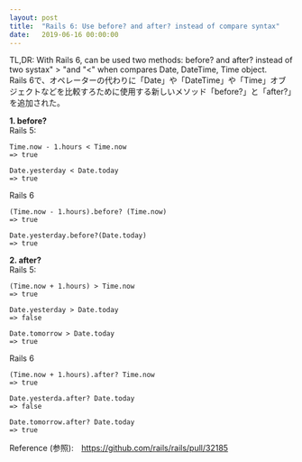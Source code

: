 ```yaml
---
layout: post
title:  "Rails 6: Use before? and after? instead of compare syntax"
date:   2019-06-16 00:00:00
---
```

  TL,DR:  With Rails 6, can be used two methods: before? and after? instead of  two systax" > "and "<" when compares Date, DateTime, Time object.  
   Rails 6で、オペレーターの代わりに「Date」や「DateTime」や「Time」オブジェクトなどを比較すろために使用する新しいメソッド「before?」と「after?」を追加された。


**1. before?**  
Rails 5:  
```
Time.now - 1.hours < Time.now
=> true

Date.yesterday < Date.today
=> true

```

Rails 6
```
(Time.now - 1.hours).before? (Time.now)
=> true

Date.yesterday.before?(Date.today)
=> true
```
**2. after?**  
Rails 5:  
```
(Time.now + 1.hours) > Time.now
=> true

Date.yesterday > Date.today
=> false

Date.tomorrow > Date.today 
=> true
```

Rails 6
```
(Time.now + 1.hours).after? Time.now
=> true

Date.yesterda.after? Date.today
=> false

Date.tomorrow.after? Date.today 
=> true
```

Reference (参照):　https://github.com/rails/rails/pull/32185 
